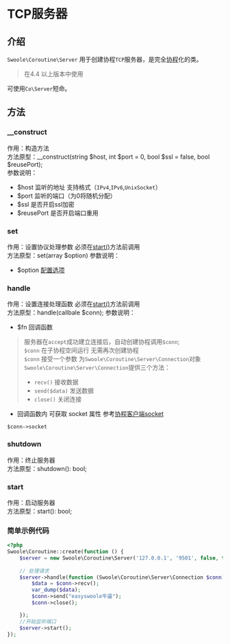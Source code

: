 # TCP服务器

## 介绍

`Swoole\Coroutine\Server` 用于创建协程`TCP`服务器，是完全[协程](/Cn/Swoole/Coroutine/introduction.md)化的类。

> 在4.4 以上版本中使用

可使用`Co\Server`短命。

## 方法

### __construct

作用：构造方法     
方法原型：__construct(string $host, int $port = 0, bool $ssl = false, bool $reusePort);  
参数说明：
- $host 监听的地址 支持格式（`IPv4`,`IPv6`,`UnixSocket`）
- $port 监听的端口（为0将随机分配）
- $ssl 是否开启ssl加密
- $reusePort 是否开启端口重用

### set

作用：设置协议处理参数 必须在[start()](/Cn/Swoole/CoroutineServer/tcp.html#start)方法前调用        
方法原型：set(array $option)
参数说明：
- $option [配置选项](/Cn/Swoole/ServerStart/Tcp/serverSetting.html)


### handle

作用：设置连接处理函数 必须在[start()](/Cn/Swoole/CoroutineServer/tcp.html#start)方法前调用     
方法原型：handle(callbale $conn);
参数说明：
- $fn 回调函数

> 服务器在`accept`成功建立连接后，自动创建协程调用`$conn`;    
> `$conn` 在子协程空间运行 无需再次创建协程   
> `$conn` 接受一个参数 为`Swoole\Coroutine\Server\Connection`对象  
> `Swoole\Coroutine\Server\Connection`提供三个方法：   
> - `recv()` 接收数据
> - `send($data)` 发送数据
> - `close()` 关闭连接


- 回调函数内 可获取 socket 属性 参考[协程客户端socket](/Cn/Swoole/Coroutine/Client/socket.md)

`$conn->socket`

### shutdown

作用：终止服务器    
方法原型：shutdown(): bool;

### start

作用：启动服务器    
方法原型：start(): bool;

### 简单示例代码

```php
<?php
Swoole\Coroutine::create(function () {
    $server = new Swoole\Coroutine\Server('127.0.0.1', '9501', false, true);
    
    // 处理请求
    $server->handle(function (Swoole\Coroutine\Server\Connection $conn) {
        $data = $conn->recv();
        var_dump($data);
        $conn->send("easyswoole牛逼");
        $conn->close();

    });
    //开始监听端口
    $server->start();
});
```